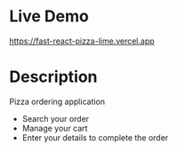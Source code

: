 # Live Demo

https://fast-react-pizza-lime.vercel.app

# Description

Pizza ordering application

- Search your order
- Manage your cart
- Enter your details to complete the order
